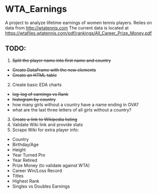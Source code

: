 # WTA_Earnings
A project to analyze lifetime earnings of women tennis players.  Relies on data from http://wtatennis.com
The current data is located at https://wtafiles.wtatennis.com/pdf/rankings/All_Career_Prize_Money.pdf

## TODO:
1. ~~Split the player name into first name and country~~
  * ~~Create DataFrame with the new elements~~
  * ~~Create an HTML table~~
2. Create basic EDA charts
  * ~~log-log of earnings vs Rank~~
  * ~~histogram by country~~
  * how many girls without a country have a name ending in OVA?
  * what are the last three letters of all girls without a country?
3. ~~Create a link to Wikipedia listing~~
4. Validate Wiki link and provide stats
5. Scrape Wiki for extra player info:
  * Country
  * Birthday/Age
  * Height
  * Year Turned Pro
  * Year Retired
  * Prize Money (to validate against WTA)
  * Career Win/Loss Record
  * Titles
  * Highest Rank
  * Singles vs Doubles Earnings

